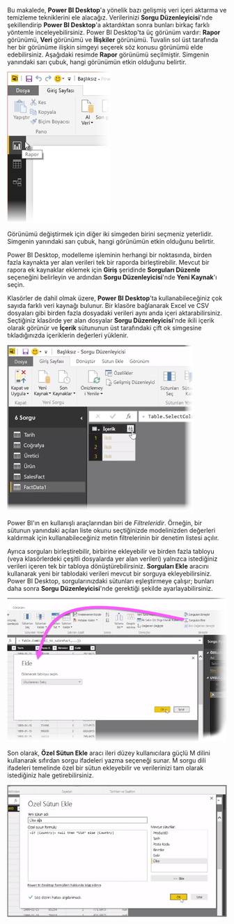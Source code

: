 Bu makalede, **Power BI Desktop**'a yönelik bazı gelişmiş veri içeri aktarma ve temizleme tekniklerini ele alacağız. Verilerinizi **Sorgu Düzenleyicisi**'nde şekillendirip **Power BI Desktop**'a aktardıktan sonra bunları birkaç farklı yöntemle inceleyebilirsiniz. Power BI Desktop'ta üç görünüm vardır: **Rapor** görünümü, **Veri** görünümü ve **İlişkiler** görünümü. Tuvalin sol üst tarafında her bir görünüme ilişkin simgeyi seçerek söz konusu görünümü elde edebilirsiniz. Aşağıdaki resimde **Rapor** görünümü seçilmiştir. Simgenin yanındaki sarı çubuk, hangi görünümün etkin olduğunu belirtir.

![](media/1-4-advanced-data-sources-and-transformation/1-4_1.png)

Görünümü değiştirmek için diğer iki simgeden birini seçmeniz yeterlidir. Simgenin yanındaki sarı çubuk, hangi görünümün etkin olduğunu belirtir.

Power BI Desktop, modelleme işleminin herhangi bir noktasında, birden fazla kaynakta yer alan verileri tek bir raporda birleştirebilir. Mevcut bir rapora ek kaynaklar eklemek için **Giriş** şeridinde **Sorguları Düzenle** seçeneğini belirleyin ve ardından **Sorgu Düzenleyicisi**'nde **Yeni Kaynak**'ı seçin.

Klasörler de dahil olmak üzere, **Power BI Desktop**'ta kullanabileceğiniz çok sayıda farklı veri kaynağı bulunur. Bir klasöre bağlanarak Excel ve CSV dosyaları gibi birden fazla dosyadaki verileri aynı anda içeri aktarabilirsiniz. Seçtiğiniz klasörde yer alan dosyalar **Sorgu Düzenleyicisi**'nde ikili içerik olarak görünür ve **İçerik** sütununun üst tarafındaki çift ok simgesine tıkladığınızda içeriklerin değerleri yüklenir.

![](media/1-4-advanced-data-sources-and-transformation/1-4_2.png)

Power BI'ın en kullanışlı araçlarından biri de *Filtreleridir*. Örneğin, bir sütunun yanındaki açılan liste okunu seçtiğinizde modelinizden değerleri kaldırmak için kullanabileceğiniz metin filtrelerinin bir denetim listesi açılır.

Ayrıca sorguları birleştirebilir, birbirine ekleyebilir ve birden fazla tabloyu (veya klasörlerdeki çeşitli dosyalarda yer alan verileri) yalnızca istediğiniz verileri içeren tek bir tabloya dönüştürebilirsiniz. **Sorguları Ekle** aracını kullanarak yeni bir tablodaki verileri mevcut bir sorguya ekleyebilirsiniz. Power BI Desktop, sorgularınızdaki sütunları eşleştirmeye çalışır; bunları daha sonra **Sorgu Düzenleyicisi**'nde gerektiği şekilde ayarlayabilirsiniz.

![](media/1-4-advanced-data-sources-and-transformation/1-4_3.png)

Son olarak, **Özel Sütun Ekle** aracı ileri düzey kullanıcılara güçlü M dilini kullanarak sıfırdan sorgu ifadeleri yazma seçeneği sunar. M sorgu dili ifadeleri temelinde özel bir sütun ekleyebilir ve verilerinizi tam olarak istediğiniz hale getirebilirsiniz.

![](media/1-4-advanced-data-sources-and-transformation/1-4_4.png)

